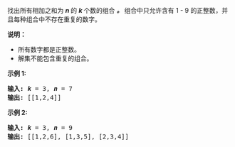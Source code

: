 <html>
 <body>
  <p>
   找出所有相加之和为
   <em>
    <strong>
     n
    </strong>
   </em>
   的
   <strong>
    <em>
     k
    </em>
   </strong>
   个数的组合
   <strong>
    <em>
     。
    </em>
   </strong>
   组合中只允许含有 1 - 9 的正整数，并且每种组合中不存在重复的数字。
  </p>
  <p>
   <strong>
    说明：
   </strong>
  </p>
  <ul>
   <li>
    所有数字都是正整数。
   </li>
   <li>
    解集不能包含重复的组合。
   </li>
  </ul>
  <p>
   <strong>
    示例 1:
   </strong>
  </p>
  <pre><strong>输入:</strong> <em><strong>k</strong></em> = 3, <em><strong>n</strong></em> = 7
<strong>输出:</strong> [[1,2,4]]
</pre>
  <p>
   <strong>
    示例 2:
   </strong>
  </p>
  <pre><strong>输入:</strong> <em><strong>k</strong></em> = 3, <em><strong>n</strong></em> = 9
<strong>输出:</strong> [[1,2,6], [1,3,5], [2,3,4]]
</pre>
 </body>
</html>